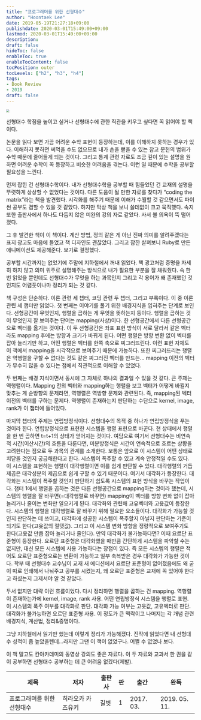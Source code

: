 ```yaml
---
title: "프로그래머를 위한 선형대수"
author: "Hoontaek Lee"
date: 2019-05-19T21:27:18+09:00
publishdate: 2020-03-01T15:49:00+09:00
lastmod: 2020-03-01T15:49:00+09:00
description:
draft: false
hideToc: false
enableToc: true
enableTocContent: false
tocPosition: outer
tocLevels: ["h2", "h3", "h4"]
tags:
- Book Review
- 2019
draft: false
---
```


<img src="https://image.aladin.co.kr/product/10423/3/cover500/k032536399_1.jpg" style="zoom:50%;" />



선형대수 학점을 높이고 싶거나 선형대수에 관한 직관을 키우고 싶다면 꼭 읽어야 할 책이다.

논문을 읽다 보면 가끔 어려운 수학 표현이 등장하는데, 이를 이해하지 못하는 경우가 있다. 이해하지 못하면 써먹을 수도 없으므로 내가 손을 뻗을 수 있는 참고 문헌의 범위가 수학 때문에 줄어들게 되는 것이다. 그리고 통계 관련 자료도 조금 깊이 있는 설명을 원하면 어려운 수학이 꼭 등장하고 비슷한 어려움을 겪는다. 이런 일 때문에 수학을 공부할 필요성을 느낀다.

먼저 잡힌 건 선형대수학이다. 내가 선형대수학을 공부할 때 힘들었던 건 교재의 설명을 뚜렷하게 상상할 수 없었다는 것이다. 다른 도움이 될 만한 자료를 찾다가 “coding the matrix”라는 책을 발견했다. 시각화를 해주기 때문에 이해가 수월할 것 같으면서도 파이썬 공부도 겸할 수 있을 것 같았다. 하지만 막상 책을 보니 쓸데없이 크고 묵직했다. 속지 또한 출판사에서 하나도 다듬지 않은 미완의 강의 자료 같았다. 사서 볼 의욕이 뚝 떨어졌다.

그 후 발견한 책이 이 책이다. 계산 방법, 정의 같은 게 아닌 진짜 의미를 알려주겠다는 표지 광고도 마음에 들었고 책 디자인도 괜찮았다. 그리고 잠깐 살펴보니 Ruby로 만든 애니메이션도 제공해준다. 보기로 결정했다.

공부할 시간까지는 없었기에 주말에 지하철에서 꺼내 읽었다. 책 광고처럼 증명을 자세히 하지 않고 의미 위주로 설명해주는 방식으로 내가 필요한 부분을 잘 채워줬다. 슥 한 번 읽었을 뿐인데도 선형대수가 무엇을 하는 과목인지 그리고 각 용어가 왜 존재했던 것인지도 어렴풋이나마 정리가 되는 것 같다. 

책 구성은 단순하다. 이론 관련 세 챕터, 코딩 관련 두 챕터, 그리고 부록이다. 이 중 이론 관련 세 챕터만 읽었다. 첫 번째는 이야기를 풀기 위한 배경지식을 입혀주는 단계로 보인다. 선형공간이 무엇인지, 행렬을 곱하는 게 무엇을 뜻하는지 등이다. 행렬을 곱하는 것이 무엇인지 잘 보여주는 단어는 mapping(사상)이다. 한 선형공간에서 다른 선형공간으로 벡터를 옮기는 것이다. 이 두 선형공간은 좌표 표현 방식이 서로 달라서 같은 벡터라도 mapping 후에는 방향과 크기가 바뀌게 된다. 어떤 행렬은 방향 변환 없이 벡터를 잡아 늘리기만 하고, 어떤 행렬은 벡터를 한쪽 축으로 찌그러뜨린다. 이런 표현 자체도 이 책에서 mapping을 시각적으로 보여주기 때문에 가능하다. 또한 찌그러뜨리는 행렬은 역행렬을 구할 수 없다는 것도 같은 찌그러진 벡터를 만드는… mapping 이전의 벡터가 무수히 많을 수 있다는 점에서 직관적으로 이해할 수 있었다.

두 번째는 배경 지식이면서 동시에 그 자체로 하나의 결과일 수 있을 것 같다. 큰 주제는 역행렬이다. Mapping 전의 벡터와 mapping하는 행렬을 보고 벡터가 어떻게 바뀔지 맞추는 게 순방향의 문제라면, 역행렬은 역방향 문제와 관련된다. 즉, mapping된 벡터 이전의 벡터를 구하는 문제다. 역행렬이 존재하는지 판단하는 수단으로 kernel, image, rank가 이 챕터에 들어있다.

마지막 챕터의 주제는 연립방정식이다. 선형대수의 목적 중 하나가 연립방정식을 푸는 것이라 한다. 연립방정식으로 표현한 시스템을 행렬 표현으로 바꾼다. 현 상태에서 행렬을 한 번 곱하면 t=t+1의 상태가 얻어지는 것이다. 여담으로 여기서 선형대수는 비연속적 시간(이산시간)의 흐름을 다룬다면, 미분방정식은 시간이 연속적으로 흐르는 상황을 고려한다는 점으로 두 과목의 관계를 소개한다. 보통은 앞으로 이 시스템이 어떤 상태로 치닫을 것인지 궁금해한다고 한다. 시스템이 폭주할 수 있고 계속 안정적일 수도 있다. 이 시스템을 표현하는 행렬이 대각행렬이면 이를 쉽게 판단할 수 있다. 대각행렬의 거듭제곱은 대각성분의 제곱으로 쉽게 구할 수 있기 때문이다. 여기서 대각화가 등장한다. 대각화는 시스템이 폭주할 것인지 판단하기 쉽도록 시스템의 표현 방식을 바꾸는 작업이다. 챕터 1에서 행렬을 곱하는 것은 다른 선형공간으로 mapping하는 것이라 했는데, 시스템의 행렬을 잘 바꾸면(=대각행렬로 바꾸면) mapping이 벡터를 방향 변화 없이 잡아 늘리거나 줄이는 변화만 일으키게 된다. 대각화와 관련해 고유벡터와 고윳값이 등장한다. 시스템의 행렬을 대각행렬로 잘 바꾸기 위해 필요한 요소들이다. 대각화가 가능할 것인지 판단하는 데 쓰이고, 대각화에 성공한 시스템이 폭주할지 아닐지 판단하는 기준이 되기도 한다(고윳값의 절댓값). 그리고 이 시스템 변화 방향을 정량적으로 보여주기도 한다(고윳값 만큼 잡아 늘리거나 줄인다). 만약 대각화가 불가능하다면? 이때 요르단 표준형이 등장한다. 요르단 표준형은 대각화했을 때만큼 간단하게 시스템을 파악할 수는 없지만, 대신 모든 시스템에 사용 가능하다는 장점이 있다. 즉 모든 시스템의 행렬은 적어도 요르단 표준형으로는 변환이 가능하고 일부 축복받은 경우 대각화가 가능한 것이다. 학부 때 선형대수 교수님이 교재 새 에디션에서 요르단 표준형이 없어졌음에도 왜 굳이 따로 인쇄해서 나눠주고 공부를 시켰는지, 왜 요르단 표준형은 교재에 꼭 있어야 한다고 하셨는지 그제서야 알 것 같았다.

두서 없지만 대략 이런 흐름이었다. 다시 정리하면 행렬을 곱하는 건 mapping. 역행렬이 존재하는가에 kernel, image, rank 사용. 어떤 연립방정식 시스템을 행렬로 표현. 이 시스템의 폭주 여부를 대각화로 판단. 대각화 가능 여부는 고윳값, 고유벡터로 판단. 대각화가 불가능하면 요르단 표준형 사용. 이 정도가 큰 맥락이고 나머지는 각 개념 관련 배경지식, 계산법, 정리&증명이다.

그냥 지하철에서 읽기만 했는데 이렇게 정리가 가능해졌다. 진작에 읽었다면 내 선형대수 성적이 좀 높았을텐데…라지만 그땐 이 책이 없었구나. 어쩔 수 없었나 보다.

이 책 말고도 칸아카데미의 동영상 강의도 좋은 자료다. 이 두 자료와 교과서 한 권을 같이 공부하면 선형대수 공부하는 데 큰 어려움 없겠다(제발).


| 제목                       | 저자              | 출판사 | 판   | 출간      | 완독          |
| -------------------------- | ----------------- | ------ | ---- | --------- | ------------- |
| 프로그래머를 위한 선형대수 | 히라오카 카즈유키 | 길벗   | 1    | 2017. 03. | 2019. 05. 11. |